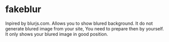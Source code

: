 fakeblur
========

Inpired by blurjs.com. Allows you to show blured background.
It do not generate blured image from your site, You need to prepare then by yourself.
It only shows your blured image in good position.

